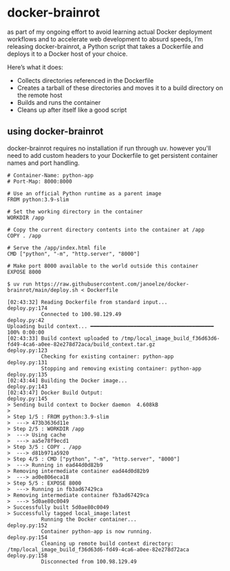 # docker-brainrot

as part of my ongoing effort to avoid learning actual Docker deployment workflows and to accelerate web development to absurd speeds, I’m releasing docker-brainrot, a Python script that takes a Dockerfile and deploys it to a Docker host of your choice.

Here’s what it does:

* Collects directories referenced in the Dockerfile
* Creates a tarball of these directories and moves it to a build directory on the remote host
* Builds and runs the container
* Cleans up after itself like a good script

## using docker-brainrot

docker-brainrot requires no installation if run through uv. however you'll need to add custom headers to your Dockerfile to get persistent container names and port handling.

```
# Container-Name: python-app
# Port-Map: 8000:8000

# Use an official Python runtime as a parent image
FROM python:3.9-slim

# Set the working directory in the container
WORKDIR /app

# Copy the current directory contents into the container at /app
COPY . /app

# Serve the /app/index.html file
CMD ["python", "-m", "http.server", "8000"]

# Make port 8000 available to the world outside this container
EXPOSE 8000
```

```
$ uv run https://raw.githubusercontent.com/janoelze/docker-brainrot/main/deploy.sh < Dockerfile
```
```
[02:43:32] Reading Dockerfile from standard input...                                                                                                                                                                                    deploy.py:174
           Connected to 100.98.129.49                                                                                                                                                                                                    deploy.py:42
Uploading build context... ━━━━━━━━━━━━━━━━━━━━━━━━━━━━━━━━━━━━━━━━ 100% 0:00:00
[02:43:33] Build context uploaded to /tmp/local_image_build_f36d63d6-fd49-4ca6-a0ee-82e278d72aca/build_context.tar.gz                                                                                                                   deploy.py:123
           Checking for existing container: python-app                                                                                                                                                                                  deploy.py:131
           Stopping and removing existing container: python-app                                                                                                                                                                         deploy.py:135
[02:43:44] Building the Docker image...                                                                                                                                                                                                 deploy.py:143
[02:43:47] Docker Build Output:                                                                                                                                                                                                         deploy.py:145
> Sending build context to Docker daemon  4.608kB
>
> Step 1/5 : FROM python:3.9-slim
>  ---> 473b3636d11e
> Step 2/5 : WORKDIR /app
>  ---> Using cache
>  ---> aa5e78f9ecd1
> Step 3/5 : COPY . /app
>  ---> d81b971a5920
> Step 4/5 : CMD ["python", "-m", "http.server", "8000"]
>  ---> Running in ead44d0d82b9
> Removing intermediate container ead44d0d82b9
>  ---> ad0e806eca18
> Step 5/5 : EXPOSE 8000
>  ---> Running in fb3ad67429ca
> Removing intermediate container fb3ad67429ca
>  ---> 5d0ae80c0049
> Successfully built 5d0ae80c0049
> Successfully tagged local_image:latest
           Running the Docker container...                                                                                                                                                                                              deploy.py:152
           Container python-app is now running.                                                                                                                                                                                         deploy.py:154
           Cleaning up remote build context directory: /tmp/local_image_build_f36d63d6-fd49-4ca6-a0ee-82e278d72aca                                                                                                                      deploy.py:158
           Disconnected from 100.98.129.49
```
